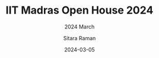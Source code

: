 ---
title: "IIT Madras Open House 2024"
subtitle: "2024 March" 
image: "https://www.iitm.ac.in/sites/default/files/styles/img_m4/public/happenings/press_release/pressrelease04_03_2024_09_45.jpg?itok=nKPKm7Wo"
tags: ["Open House", "IITM"]
author: "Sitara Raman"
date: 2024-03-05
summary: "Cerai in the News"
draft: false
---